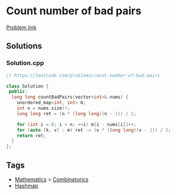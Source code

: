 # Count number of bad pairs

[Problem link](https://leetcode.com/problems/count-number-of-bad-pairs)

## Solutions


### Solution.cpp
```cpp
// https://leetcode.com/problems/count-number-of-bad-pairs

class Solution {
 public:
  long long countBadPairs(vector<int>& nums) {
    unordered_map<int, int> m;
    int n = nums.size();
    long long ret = (n * (long long)(n - 1)) / 2;

    for (int i = 0; i < n; ++i) m[i - nums[i]]++;
    for (auto [k, v] : m) ret -= (v * (long long)(v - 1)) / 2;
    return ret;
  }
};
```
## Tags

* [Mathematics](/README.md#Mathematics) > [Combinatorics](/README.md#Mathematics-Combinatorics)
* [Hashmap](/README.md#Hashmap)
